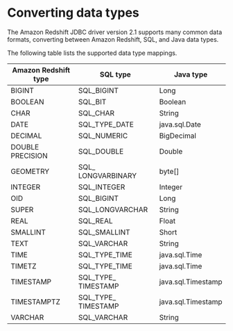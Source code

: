 # Converting data types<a name="jdbc20-data-type-mapping"></a>

The Amazon Redshift JDBC driver version 2\.1 supports many common data formats, converting between Amazon Redshift, SQL, and Java data types\.

The following table lists the supported data type mappings\.


| Amazon Redshift type | SQL type | Java type | 
| --- | --- | --- | 
|  BIGINT  |  SQL\_BIGINT  |  Long  | 
|  BOOLEAN  |  SQL\_BIT  |  Boolean  | 
|  CHAR  |  SQL\_CHAR  |  String  | 
|  DATE  |  SQL\_TYPE\_DATE  |  java\.sql\.Date  | 
|  DECIMAL  |  SQL\_NUMERIC  |  BigDecimal  | 
|  DOUBLE PRECISION  |  SQL\_DOUBLE  |  Double  | 
|  GEOMETRY  |  SQL\_ LONGVARBINARY  |  byte\[\]  | 
|  INTEGER  |  SQL\_INTEGER  |  Integer  | 
|  OID  |  SQL\_BIGINT  |  Long  | 
|  SUPER  |  SQL\_LONGVARCHAR  |  String  | 
|  REAL  |  SQL\_REAL  |  Float  | 
|  SMALLINT  |  SQL\_SMALLINT  |  Short  | 
|  TEXT  |  SQL\_VARCHAR  |  String  | 
|  TIME  |  SQL\_TYPE\_TIME  |  java\.sql\.Time  | 
|  TIMETZ  |  SQL\_TYPE\_TIME  |  java\.sql\.Time  | 
|  TIMESTAMP  |  SQL\_TYPE\_ TIMESTAMP  |  java\.sql\.Timestamp  | 
|  TIMESTAMPTZ  |  SQL\_TYPE\_ TIMESTAMP  |  java\.sql\.Timestamp  | 
|  VARCHAR  |  SQL\_VARCHAR  |  String  | 